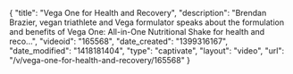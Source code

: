 {
    "title": "Vega One for Health and Recovery",
    "description": "Brendan Brazier, vegan triathlete and Vega formulator speaks about the formulation and benefits of Vega One: All-in-One Nutritional Shake for health and reco...",
    "videoid": "165568",
    "date_created": "1399316167",
    "date_modified": "1418181404",
    "type": "captivate",
    "layout": "video",
    "url": "\/v\/vega-one-for-health-and-recovery\/165568"
}